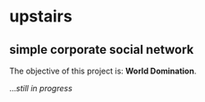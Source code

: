 upstairs
========
simple corporate social network
-------------------------------

The objective of this project is: **World Domination**.

..._still in progress_